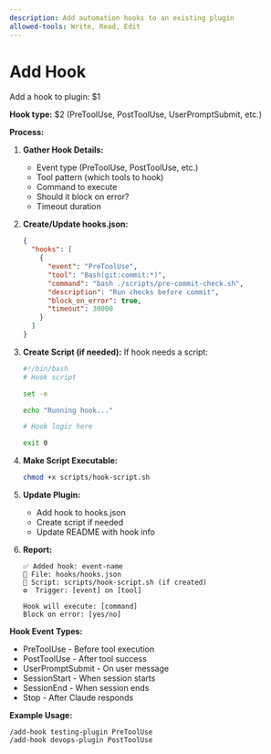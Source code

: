 ```yaml
---
description: Add automation hooks to an existing plugin
allowed-tools: Write, Read, Edit
---
```


# Add Hook

Add a hook to plugin: $1

**Hook type:** $2 (PreToolUse, PostToolUse, UserPromptSubmit, etc.)

**Process:**

1. **Gather Hook Details:**
   - Event type (PreToolUse, PostToolUse, etc.)
   - Tool pattern (which tools to hook)
   - Command to execute
   - Should it block on error?
   - Timeout duration

2. **Create/Update hooks.json:**
   ```json
   {
     "hooks": [
       {
         "event": "PreToolUse",
         "tool": "Bash(git:commit:*)",
         "command": "bash ./scripts/pre-commit-check.sh",
         "description": "Run checks before commit",
         "block_on_error": true,
         "timeout": 30000
       }
     ]
   }
   ```

3. **Create Script (if needed):**
   If hook needs a script:
   ```bash
   #!/bin/bash
   # Hook script

   set -e

   echo "Running hook..."

   # Hook logic here

   exit 0
   ```

4. **Make Script Executable:**
   ```bash
   chmod +x scripts/hook-script.sh
   ```

5. **Update Plugin:**
   - Add hook to hooks.json
   - Create script if needed
   - Update README with hook info

6. **Report:**
   ```
   ✅ Added hook: event-name
   📄 File: hooks/hooks.json
   🔧 Script: scripts/hook-script.sh (if created)
   ⚙️  Trigger: [event] on [tool]

   Hook will execute: [command]
   Block on error: [yes/no]
   ```

**Hook Event Types:**
- PreToolUse - Before tool execution
- PostToolUse - After tool success
- UserPromptSubmit - On user message
- SessionStart - When session starts
- SessionEnd - When session ends
- Stop - After Claude responds

**Example Usage:**
```
/add-hook testing-plugin PreToolUse
/add-hook devops-plugin PostToolUse
```

